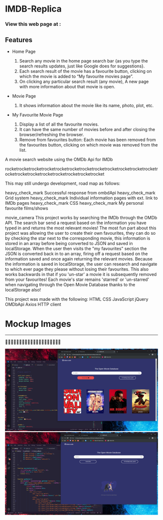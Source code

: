# IMDB-Replica

### View this web page at : 

## Features

* Home Page
  1.  Search any movie in the home page search bar {as you type the search results updates, just like Google does for suggestions}.
  2.  Each search result of the movie has a favourite button, clicking on which the movie is added to “My favourite movies page”.
  3.  On clicking any particular search result (any movie), A new page with more information about that movie is open.

* Movie Page
  1. It shows information about the movie like its name, photo, plot, etc.

* My Favourite Movie Page
  1.  Display a list of all the favourite movies.
  2.  It can have the same number of movies before and after closing the browser/refreshing the browser.
  3.  Remove from favourites button: Each movie has been removed from the favourites button, clicking on which movie was removed from the list.

A movie search website using the OMDb Api for IMDb

rocketrocketrocketrocketrocketrocketrocketrocketrocketrocketrocketrocketrocketrocketrocketrocketrocketrocketrocketrocket

This may still undergo development, road map as follows:

heavy_check_mark Successful response from ombdApi
heavy_check_mark Grid system
heavy_check_mark Individual information pages with ext. link to IMDb pages
heavy_check_mark CSS
heavy_check_mark My personal favourite films/shows

movie_camera This project works by searching the IMDb through the OMDb API.
The search bar send a request based on the information you have typed in and returns the most relevant movies!
The most fun part about this project was allowing the user to create their own favourites, they can do so by checking the star next to the corresponding movie, this information is stored in an array before being converted to JSON and saved in localStorage. When the user then visits the "my favourites" section the JSON is converted back in to an array, firing off a request based on the information saved and once again returning the relevant movies. Because the information is saved in localStorage, the user can research and navigate to which ever page they please without losing their favourites. This also works backwards in that if you 'un-star' a movie it is subsequently removed from your favourites! Each movie's star remains 'starred' or 'un-starred' when navigating through the Open Movie Database thanks to the localStorage also!

This project was made with the following:
HTML
CSS
JavaScript
jQuery
OMDbApi
Axios HTTP client


# Mockup Images
____________________________________________________
🚀🚀🚀🚀🚀🚀🚀🚀🚀🚀🚀🚀🚀🚀🚀🚀🚀🚀🚀🚀

![alt text](/img/favourites.png)
<br />
![alt text](img/home.png)
